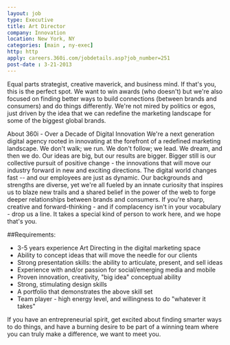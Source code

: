```yaml
---
layout: job
type: Executive
title: Art Director
company: Innovation
location: New York, NY
categories: [main , ny-exec]
http: http
apply: careers.360i.com/jobdetails.asp?job_number=251
post-date : 3-21-2013
---
```


Equal parts strategist, creative maverick, and business mind. If that's you, this is the perfect spot. We want to win awards (who doesn't) but we're also focused on finding better ways to build connections (between brands and consumers) and do things differently. We're not mired by politics or egos, just driven by the idea that we can redefine the marketing landscape for some of the biggest global brands. 

About 360i - Over a Decade of Digital Innovation We're a next generation digital agency rooted in innovating at the forefront of a redefined marketing landscape. We don't walk; we run. We don't follow; we lead. We dream, and then we do. Our ideas are big, but our results are bigger. Bigger still is our collective pursuit of positive change - the innovations that will move our industry forward in new and exciting directions. The digital world changes fast -- and our employees are just as dynamic. Our backgrounds and strengths are diverse, yet we're all fueled by an innate curiosity that inspires us to blaze new trails and a shared belief in the power of the web to forge deeper relationships between brands and consumers. If you're sharp, creative and forward-thinking - and if complacency isn't in your vocabulary - drop us a line. It takes a special kind of person to work here, and we hope that's you.

##Requirements:
* 3-5 years experience Art Directing in the digital marketing space
* Ability to concept ideas that will move the needle for our clients
* Strong presentation skills: the ability to articulate, present, and sell ideas
* Experience with and/or passion for social/emerging media and mobile
* Proven innovation, creativity, "big idea" conceptual ability
* Strong, stimulating design skills
* A portfolio that demonstrates the above skill set
* Team player - high energy level, and willingness to do "whatever it takes"

If you have an entrepreneurial spirit, get excited about finding smarter ways to do things, and have a burning desire to be part of a winning team where you can truly make a difference, we want to meet you.